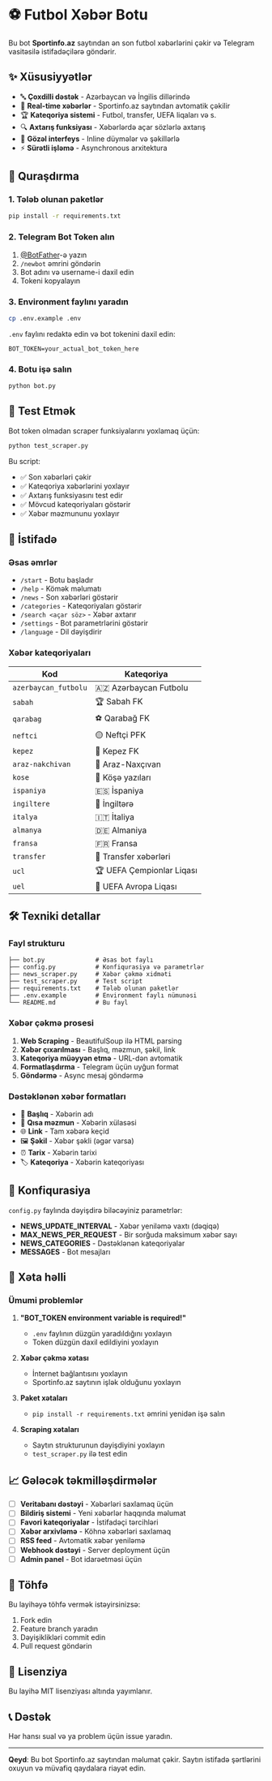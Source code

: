 # ⚽ Futbol Xəbər Botu

Bu bot **Sportinfo.az** saytından ən son futbol xəbərlərini çəkir və Telegram vasitəsilə istifadəçilərə göndərir.

## ✨ Xüsusiyyətlər

- 🔤 **Çoxdilli dəstək** - Azərbaycan və İngilis dillərində
- 📰 **Real-time xəbərlər** - Sportinfo.az saytından avtomatik çəkilir
- 🏆 **Kateqoriya sistemi** - Futbol, transfer, UEFA liqaları və s.
- 🔍 **Axtarış funksiyası** - Xəbərlərdə açar sözlərlə axtarış
- 📱 **Gözəl interfeys** - Inline düymələr və şəkillərlə
- ⚡ **Sürətli işləmə** - Asynchronous arxitektura

## 🚀 Quraşdırma

### 1. Tələb olunan paketlər

```bash
pip install -r requirements.txt
```

### 2. Telegram Bot Token alın

1. [@BotFather](https://t.me/botfather)-ə yazın
2. `/newbot` əmrini göndərin
3. Bot adını və username-i daxil edin
4. Tokeni kopyalayın

### 3. Environment faylını yaradın

```bash
cp .env.example .env
```

`.env` faylını redaktə edin və bot tokenini daxil edin:

```env
BOT_TOKEN=your_actual_bot_token_here
```

### 4. Botu işə salın

```bash
python bot.py
```

## 🧪 Test Etmək

Bot token olmadan scraper funksiyalarını yoxlamaq üçün:

```bash
python test_scraper.py
```

Bu script:
- ✅ Son xəbərləri çəkir
- ✅ Kateqoriya xəbərlərini yoxlayır
- ✅ Axtarış funksiyasını test edir
- ✅ Mövcud kateqoriyaları göstərir
- ✅ Xəbər məzmununu yoxlayır

## 📱 İstifadə

### Əsas əmrlər

- `/start` - Botu başladır
- `/help` - Kömək məlumatı
- `/news` - Son xəbərləri göstərir
- `/categories` - Kateqoriyaları göstərir
- `/search <açar söz>` - Xəbər axtarır
- `/settings` - Bot parametrlərini göstərir
- `/language` - Dil dəyişdirir

### Xəbər kateqoriyaları

| Kod | Kateqoriya |
|-----|-------------|
| `azerbaycan_futbolu` | 🇦🇿 Azərbaycan Futbolu |
| `sabah` | 🏆 Sabah FK |
| `qarabag` | ⚽ Qarabağ FK |
| `neftci` | 🟡 Neftçi PFK |
| `kepez` | 🔴 Kepez FK |
| `araz-nakchivan` | 🔵 Araz-Naxçıvan |
| `kose` | 📝 Köşə yazıları |
| `ispaniya` | 🇪🇸 İspaniya |
| `ingiltere` | 🏴󠁧󠁢󠁥󠁮󠁧󠁿 İngiltərə |
| `italya` | 🇮🇹 İtaliya |
| `almanya` | 🇩🇪 Almaniya |
| `fransa` | 🇫🇷 Fransa |
| `transfer` | 🔄 Transfer xəbərləri |
| `ucl` | 🏆 UEFA Çempionlar Liqası |
| `uel` | 🥈 UEFA Avropa Liqası |

## 🛠️ Texniki detallar

### Fayl strukturu

```
├── bot.py              # Əsas bot faylı
├── config.py           # Konfiqurasiya və parametrlər
├── news_scraper.py     # Xəbər çəkmə xidməti
├── test_scraper.py     # Test script
├── requirements.txt    # Tələb olunan paketlər
├── .env.example        # Environment faylı nümunəsi
└── README.md           # Bu fayl
```

### Xəbər çəkmə prosesi

1. **Web Scraping** - BeautifulSoup ilə HTML parsing
2. **Xəbər çıxarılması** - Başlıq, məzmun, şəkil, link
3. **Kateqoriya müəyyən etmə** - URL-dən avtomatik
4. **Formatlaşdırma** - Telegram üçün uyğun format
5. **Göndərmə** - Async mesaj göndərmə

### Dəstəklənən xəbər formatları

- 📰 **Başlıq** - Xəbərin adı
- 📝 **Qısa məzmun** - Xəbərin xülasəsi
- 🌐 **Link** - Tam xəbərə keçid
- 🖼️ **Şəkil** - Xəbər şəkli (əgər varsa)
- ⏰ **Tarix** - Xəbərin tarixi
- 🏷️ **Kateqoriya** - Xəbərin kateqoriyası

## 🔧 Konfiqurasiya

`config.py` faylında dəyişdirə biləcəyiniz parametrlər:

- **NEWS_UPDATE_INTERVAL** - Xəbər yeniləmə vaxtı (dəqiqə)
- **MAX_NEWS_PER_REQUEST** - Bir sorğuda maksimum xəbər sayı
- **NEWS_CATEGORIES** - Dəstəklənən kateqoriyalar
- **MESSAGES** - Bot mesajları

## 🚨 Xəta həlli

### Ümumi problemlər

1. **"BOT_TOKEN environment variable is required!"**
   - `.env` faylının düzgün yaradıldığını yoxlayın
   - Token düzgün daxil edildiyini yoxlayın

2. **Xəbər çəkmə xətası**
   - İnternet bağlantısını yoxlayın
   - Sportinfo.az saytının işlək olduğunu yoxlayın

3. **Paket xətaları**
   - `pip install -r requirements.txt` əmrini yenidən işə salın

4. **Scraping xətaları**
   - Saytın strukturunun dəyişdiyini yoxlayın
   - `test_scraper.py` ilə test edin

## 📈 Gələcək təkmilləşdirmələr

- [ ] **Veritabanı dəstəyi** - Xəbərləri saxlamaq üçün
- [ ] **Bildiriş sistemi** - Yeni xəbərlər haqqında məlumat
- [ ] **Favori kateqoriyalar** - İstifadəçi tərcihləri
- [ ] **Xəbər arxivləmə** - Köhnə xəbərləri saxlamaq
- [ ] **RSS feed** - Avtomatik xəbər yeniləmə
- [ ] **Webhook dəstəyi** - Server deployment üçün
- [ ] **Admin panel** - Bot idarəetməsi üçün

## 🤝 Töhfə

Bu layihəyə töhfə vermək istəyirsinizsə:

1. Fork edin
2. Feature branch yaradın
3. Dəyişiklikləri commit edin
4. Pull request göndərin

## 📄 Lisenziya

Bu layihə MIT lisenziyası altında yayımlanır.

## 📞 Dəstək

Hər hansı sual və ya problem üçün issue yaradın.

---

**Qeyd**: Bu bot Sportinfo.az saytından məlumat çəkir. Saytın istifadə şərtlərini oxuyun və müvafiq qaydalara riayət edin.